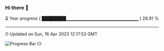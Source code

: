 ### Hi there 👋

⏳ Year progress { ████████▁▁▁▁▁▁▁▁▁▁▁▁▁▁▁▁▁▁▁▁▁▁ } 28.91 %

---

⏰ Updated on Sun, 16 Apr 2023 12:17:53 GMT

![Progress Bar CI](https://github.com/liununu/liununu/workflows/Progress%20Bar%20CI/badge.svg)
